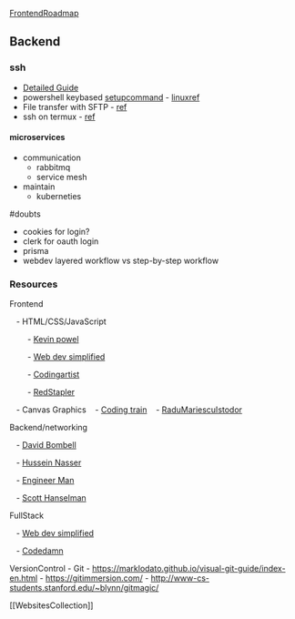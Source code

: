   [FrontendRoadmap](https://roadmap.sh/frontend)

## Backend
### ssh 
- [Detailed Guide](https://www.youtube.com/watch?v=YS5Zh7KExvE&ab_channel=LearnLinuxTV)
- powershell keybased [setupcommand](https://gist.github.com/elonmallin/2cc94c45ab57e2060498e855acefade0) - [linuxref](https://www.youtube.com/watch?v=vpk_1gldOAE&ab_channel=CoreySchafer) 
- File transfer with SFTP - [ref](https://www.youtube.com/watch?v=22lBJIfO9qQ&ab_channel=TonyTeachesTech) 
- ssh on termux - [ref](https://www.youtube.com/watch?v=TNZW0LvEUKM&ab_channel=TechnoCally)
#### microservices
- communication 
	- rabbitmq
	- service mesh
- maintain
	- kuberneties

#doubts 

- cookies for login?
- clerk for oauth login
- prisma 
- webdev layered workflow vs step-by-step workflow

### Resources
Frontend

   - HTML/CSS/JavaScript

        - [Kevin powel](https://www.youtube.com/kepowob/playlists)

        - [Web dev simplified](https://www.youtube.com/c/WebDevSimplified/playlists)

        - [Codingartist](https://www.youtube.com/c/CodingArtist)

        - [RedStapler](https://www.youtube.com/c/RedStapler_channel )

   - Canvas Graphics
	   - [Coding train](https://www.youtube.com/c/TheCodingTrain/playlists)
	   -  [RaduMariescuIstodor](https://www.youtube.com/c/RaduMariescuIstodor)

  

Backend/networking

   - [David Bombell](https://www.youtube.com/c/DavidBombal)

   - [Hussein Nasser](https://www.youtube.com/c/HusseinNasser-software-engineering)

   - [Engineer Man](https://www.youtube.com/c/EngineerMan)

   - [Scott Hanselman](https://www.youtube.com/c/shanselman)

FullStack

   - [Web dev simplified](https://www.youtube.com/c/WebDevSimplified/playlists)

   - [Codedamn](https://www.youtube.com/c/codedamn)

VersionControl
	- Git
		- https://marklodato.github.io/visual-git-guide/index-en.html
		- https://gitimmersion.com/
		- http://www-cs-students.stanford.edu/~blynn/gitmagic/


[[WebsitesCollection]]


